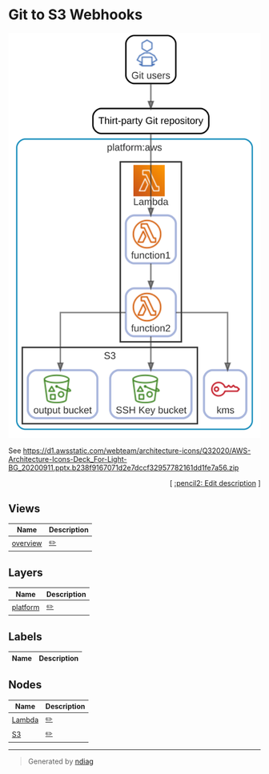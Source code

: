 # Git to S3 Webhooks

![view](view-overview.svg)

See https://d1.awsstatic.com/webteam/architecture-icons/Q32020/AWS-Architecture-Icons-Deck_For-Light-BG_20200911.pptx.b238f9167071d2e7dccf32957782161dd1fe7a56.zip


<p align="right">
  [ <a href="../input/ndiag.descriptions/_index.md">:pencil2: Edit description</a> ]
<p>


## Views

| Name | Description |
| --- | --- |
| [overview](view-overview.md) | <a href="../input/ndiag.descriptions/_view-overview.md">:pencil2:</a> |


## Layers

| Name | Description |
| --- | --- |
| [platform](layer-platform.md) | <a href="../input/ndiag.descriptions/_layer-platform.md">:pencil2:</a> |


## Labels

| Name | Description |
| --- | --- |

## Nodes

| Name | Description |
| --- | --- |
| [Lambda](node-lambda.md) | <a href="../input/ndiag.descriptions/_node-lambda.md">:pencil2:</a> |
| [S3](node-s3.md) | <a href="../input/ndiag.descriptions/_node-s3.md">:pencil2:</a> |

---

> Generated by [ndiag](https://github.com/k1LoW/ndiag)
